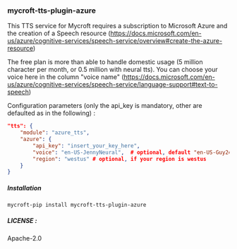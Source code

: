 ### mycroft-tts-plugin-azure

This TTS service for Mycroft requires a subscription to Microsoft Azure and the creation of a Speech resource (https://docs.microsoft.com/en-us/azure/cognitive-services/speech-service/overview#create-the-azure-resource)

The free plan is more than able to handle domestic usage (5 million character per month, or 0.5 million with neural tts).
You can choose your voice here in the column "voice name" (https://docs.microsoft.com/en-us/azure/cognitive-services/speech-service/language-support#text-to-speech)

Configuration parameters (only the api_key is mandatory, other are defaulted as in the following) :

```json
"tts": {
    "module": "azure_tts",
    "azure": {
        "api_key": "insert_your_key_here",
        "voice": "en-US-JennyNeural",  # optional, default "en-US-Guy24kRUS"
        "region": "westus" # optional, if your region is westus
    }
}
```

##### Installation

`mycroft-pip install mycroft-tts-plugin-azure`

##### LICENSE :

Apache-2.0